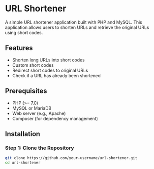 # URL Shortener

A simple URL shortener application built with PHP and MySQL. This application allows users to shorten URLs and retrieve the original URLs using short codes.

## Features

- Shorten long URLs into short codes
- Custom short codes
- Redirect short codes to original URLs
- Check if a URL has already been shortened

## Prerequisites

- PHP (>= 7.0)
- MySQL or MariaDB
- Web server (e.g., Apache)
- Composer (for dependency management)

## Installation

### Step 1: Clone the Repository

```bash
git clone https://github.com/your-username/url-shortener.git
cd url-shortener
